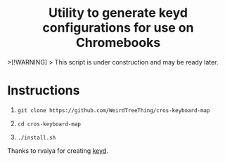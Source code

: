 <h1 align="center">Utility to generate keyd configurations for use on Chromebooks</h1>
>[!WARNING]
> This script is under construction and may be ready later.

# Instructions
1.     git clone https://github.com/WeirdTreeThing/cros-keyboard-map
2.     cd cros-keyboard-map
3.     ./install.sh

Thanks to rvaiya for creating [keyd](https://github.com/rvaiya/keyd).
